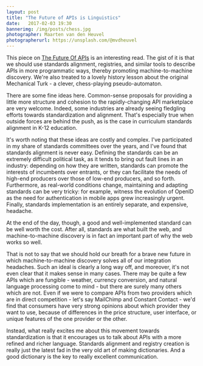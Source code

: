 ```yaml
---
layout: post
title: "The Future of APIs is Linguistics"
date:   2017-02-03 19:30
bannerimg: /img/posts/chess.jpg
photographer: Maarten van den Heuvel
photographerurl: https://unsplash.com/@mvdheuvel
---
```


This piece on [The Future Of APIs](https://blog.goodapi.co/future-of-apis-c84a76bc9c85) is an interesting read. The gist of it is that we should use standards alignment, registries, and similar tools to describe APIs in more programmatic ways, thereby promoting machine-to-machine discovery. We're also treated to a lovely history lesson about the original Mechanical Turk - a clever, chess-playing pseudo-automaton.

There are some fine ideas here. Common-sense proposals for providing a little more structure and cohesion to the rapidly-changing API marketplace are very welcome. Indeed, some industries are already seeing fledgling efforts towards standardization and alignment. That's especially true when outside forces are behind the push, as is the case in curriculum standards alignment in K-12 education.

It's worth noting that these ideas are costly and complex. I've participated in my share of standards committees over the years, and I've found that standards alignment is never easy. Defining the standards can be an extremely difficult political task, as it tends to bring out fault lines in an industry: depending on how they are written, standards can promote the interests of incumbents over entrants, or they can facilitate the needs of high-end producers over those of low-end producers, and so forth. Furthermore, as real-world conditions change, maintaining and adapting standards can be very tricky: for example, witness the evolution of OpenID as the need for authentication in mobile apps grew increasingly urgent. Finally, standards implementation is an entirely separate, and expensive, headache.

At the end of the day, though, a good and well-implemented standard can be well worth the cost. After all, standards are what built the web, and machine-to-machine discovery is in fact an important part of why the web works so well.

That is not to say that we should hold our breath for a brave new future in which machine-to-machine discovery solves all of our integration headaches. Such an ideal is clearly a long way off, and moreover, it's not even clear that it makes sense in many cases. There may be quite a few APIs which are fungible - weather, currency conversion, and natural language processing come to mind - but there are surely many others which are not. Even if we were to compare APIs from two providers which are in direct competition - let's say MailChimp and Constant Contact - we'd find that consumers have very strong opinions about which provider they want to use, because of differences in the price structure, user interface, or unique features of the one provider or the other.

Instead, what really excites me about this movement towards standardization is that it encourages us to talk about APIs with a more refined and richer language. Standards alignment and registry creation is really just the latest fad in the very old art of making dictionaries. And a good dictionary is the key to really excellent communication.